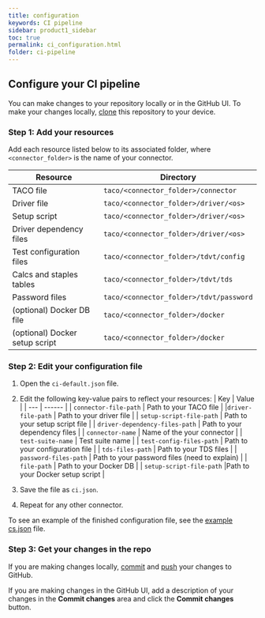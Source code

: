 ```yaml
---
title: configuration
keywords: CI pipeline
sidebar: product1_sidebar
toc: true
permalink: ci_configuration.html
folder: ci-pipeline
---
```

## Configure your CI pipeline

You can make changes to your repository locally or in the GitHub UI. To make your changes locally, [clone](https://docs.github.com/en/github/creating-cloning-and-archiving-repositories/cloning-a-repository-from-github/cloning-a-repository) this repository to your device.

### Step 1: Add your resources
Add each resource listed below to its associated folder, where `<connector_folder>` is the name of your connector.

| Resource      | Directory |
| ----------- | ----------- |
| TACO file      | `taco/<connector_folder>/connector`       |
| Driver file   | `taco/<connector_folder>/driver/<os>`        |
| Setup script | `taco/<connector_folder>/driver/<os>` |
| Driver dependency files  | `taco/<connector_folder>/driver/<os>`  |
| Test configuration files  |  `taco/<connector_folder>/tdvt/config` |
| Calcs and staples tables  | `taco/<connector_folder>/tdvt/tds`  |
| Password files  | `taco/<connector_folder>/tdvt/password`  |
| (optional) Docker DB file  | `taco/<connector_folder>/docker`  |
| (optional) Docker setup script | `taco/<connector_folder>/docker`  |

### Step 2: Edit your configuration file

1. Open the `ci-default.json` file.
2. Edit the following key-value pairs to reflect your resources:
   | Key | Value |
   | --- | ------ |
   | `connector-file-path`   | Path to your TACO file |
   |`driver-file-path`  | Path to your driver file |
   | `setup-script-file-path` | Path to your setup script file |
   | `driver-dependency-files-path` | Path to your dependency files |
   | `connector-name` | Name of the your connector |
   | `test-suite-name` | Test suite name |
   | `test-config-files-path` | Path to your configuration file |
   | `tds-files-path` | Path to your TDS files  |
   | `password-files-path` | Path to your password files (need to explain) |
   | `file-path` | Path to your Docker DB |
   | `setup-script-file-path` |Path to your Docker setup script  |

3. Save the file as `ci.json`.
4. Repeat for any other connector.

To see an example of the finished configuration file, see the <a href="#config_file">example cs.json</a> file.

### Step 3: Get your changes in the repo

If you are making changes locally, [commit](https://docs.github.com/en/desktop/contributing-and-collaborating-using-github-desktop/making-changes-in-a-branch/committing-and-reviewing-changes-to-your-project) and [push](https://docs.github.com/en/desktop/contributing-and-collaborating-using-github-desktop/making-changes-in-a-branch/pushing-changes-to-github) your changes to GitHub.

If you are making changes in the GitHub UI, add a description of your changes in the **Commit changes** area and click the **Commit changes** button.
